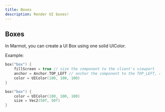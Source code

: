 ```yaml
---
title: Boxes
description: Render UI boxes!
---
```


## Boxes

In Marmot, you can create a UI Box using one solid UIColor.

Example:
```kt
box("box") {
    fillScreen = true // size the component to the client's viewport
    anchor = Anchor.TOP_LEFT // anchor the component to the TOP_LEFT, required for fillScreen components
    color = UIColor(100, 100, 100)
}
```
```kt
box("box") {
    color = UIColor(100, 100, 100)
    size = Vec2(50f, 50f)
}
```